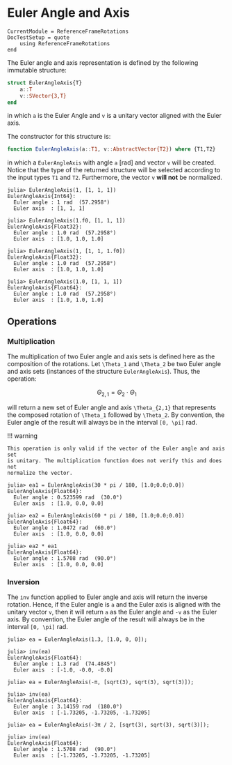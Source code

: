 Euler Angle and Axis
====================

```@meta
CurrentModule = ReferenceFrameRotations
DocTestSetup = quote
    using ReferenceFrameRotations
end
```

The Euler angle and axis representation is defined by the following immutable
structure:

```julia
struct EulerAngleAxis{T}
    a::T
    v::SVector{3,T}
end
```

in which `a` is the Euler Angle and `v` is a unitary vector aligned with the
Euler axis.

The constructor for this structure is:

```julia
function EulerAngleAxis(a::T1, v::AbstractVector{T2}) where {T1,T2}
```

in which a `EulerAngleAxis` with angle `a` [rad] and vector `v` will be created.
Notice that the type of the returned structure will be selected according to the
input types `T1` and `T2`. Furthermore, the vector `v` **will not** be
normalized.

```jldoctest
julia> EulerAngleAxis(1, [1, 1, 1])
EulerAngleAxis{Int64}:
  Euler angle : 1 rad  (57.2958°)
  Euler axis  : [1, 1, 1]

julia> EulerAngleAxis(1.f0, [1, 1, 1])
EulerAngleAxis{Float32}:
  Euler angle : 1.0 rad  (57.2958°)
  Euler axis  : [1.0, 1.0, 1.0]

julia> EulerAngleAxis(1, [1, 1, 1.f0])
EulerAngleAxis{Float32}:
  Euler angle : 1.0 rad  (57.2958°)
  Euler axis  : [1.0, 1.0, 1.0]

julia> EulerAngleAxis(1.0, [1, 1, 1])
EulerAngleAxis{Float64}:
  Euler angle : 1.0 rad  (57.2958°)
  Euler axis  : [1.0, 1.0, 1.0]
```

## Operations

### Multiplication

The multiplication of two Euler angle and axis sets is defined here as the
composition of the rotations. Let ``\Theta_1`` and ``\Theta_2`` be two Euler
angle and axis sets (instances of the structure `EulerAngleAxis`).  Thus, the
operation:

```math
\Theta_{2,1} = \Theta_2 \cdot \Theta_1
```

will return a new set of Euler angle and axis ``\Theta_{2,1}`` that represents
the composed rotation of ``\Theta_1`` followed by ``\Theta_2``. By convention,
the Euler angle of the result will always be in the interval ``[0, \pi]`` rad.

!!! warning

    This operation is only valid if the vector of the Euler angle and axis set
    is unitary. The multiplication function does not verify this and does not
    normalize the vector.

```jldoctest
julia> ea1 = EulerAngleAxis(30 * pi / 180, [1.0;0.0;0.0])
EulerAngleAxis{Float64}:
  Euler angle : 0.523599 rad  (30.0°)
  Euler axis  : [1.0, 0.0, 0.0]

julia> ea2 = EulerAngleAxis(60 * pi / 180, [1.0;0.0;0.0])
EulerAngleAxis{Float64}:
  Euler angle : 1.0472 rad  (60.0°)
  Euler axis  : [1.0, 0.0, 0.0]

julia> ea2 * ea1
EulerAngleAxis{Float64}:
  Euler angle : 1.5708 rad  (90.0°)
  Euler axis  : [1.0, 0.0, 0.0]
```

### Inversion

The `inv` function applied to Euler angle and axis will return the inverse
rotation. Hence, if the Euler angle is `a` and the Euler axis is aligned with
the unitary vector `v`, then it will return `a` as the Euler angle and `-v` as
the Euler axis. By convention, the Euler angle of the result will always be in
the interval ``[0, \pi]`` rad.

```jldoctest
julia> ea = EulerAngleAxis(1.3, [1.0, 0, 0]);

julia> inv(ea)
EulerAngleAxis{Float64}:
  Euler angle : 1.3 rad  (74.4845°)
  Euler axis  : [-1.0, -0.0, -0.0]

julia> ea = EulerAngleAxis(-π, [sqrt(3), sqrt(3), sqrt(3)]);

julia> inv(ea)
EulerAngleAxis{Float64}:
  Euler angle : 3.14159 rad  (180.0°)
  Euler axis  : [-1.73205, -1.73205, -1.73205]

julia> ea = EulerAngleAxis(-3π / 2, [sqrt(3), sqrt(3), sqrt(3)]);

julia> inv(ea)
EulerAngleAxis{Float64}:
  Euler angle : 1.5708 rad  (90.0°)
  Euler axis  : [-1.73205, -1.73205, -1.73205]
```
